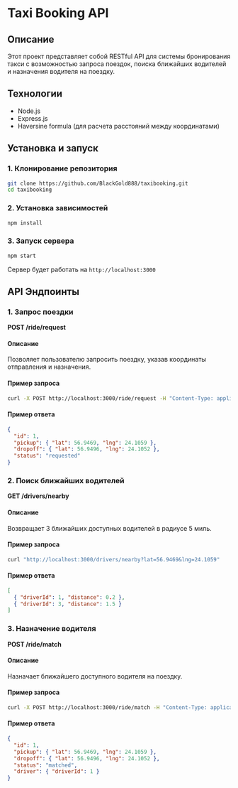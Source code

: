 # Taxi Booking API

## Описание
Этот проект представляет собой RESTful API для системы бронирования такси с возможностью запроса поездок, поиска ближайших водителей и назначения водителя на поездку.

## Технологии
- Node.js
- Express.js
- Haversine formula (для расчета расстояний между координатами)

## Установка и запуск
### 1. Клонирование репозитория
```sh
git clone https://github.com/BlackGold888/taxibooking.git
cd taxibooking
```

### 2. Установка зависимостей
```sh
npm install
```

### 3. Запуск сервера
```sh
npm start
```
Сервер будет работать на `http://localhost:3000`

## API Эндпоинты
### 1. Запрос поездки
**POST /ride/request**
#### Описание
Позволяет пользователю запросить поездку, указав координаты отправления и назначения.

#### Пример запроса
```sh
curl -X POST http://localhost:3000/ride/request -H "Content-Type: application/json" -d '{ "pickup": { "lat": 56.9469, "lng": 24.1059 }, "dropoff": { "lat": 56.9496, "lng": 24.1052 } }'
```

#### Пример ответа
```json
{
  "id": 1,
  "pickup": { "lat": 56.9469, "lng": 24.1059 },
  "dropoff": { "lat": 56.9496, "lng": 24.1052 },
  "status": "requested"
}
```

### 2. Поиск ближайших водителей
**GET /drivers/nearby**
#### Описание
Возвращает 3 ближайших доступных водителей в радиусе 5 миль.

#### Пример запроса
```sh
curl "http://localhost:3000/drivers/nearby?lat=56.9469&lng=24.1059"
```

#### Пример ответа
```json
[
  { "driverId": 1, "distance": 0.2 },
  { "driverId": 3, "distance": 1.5 }
]
```

### 3. Назначение водителя
**POST /ride/match**
#### Описание
Назначает ближайшего доступного водителя на поездку.

#### Пример запроса
```sh
curl -X POST http://localhost:3000/ride/match -H "Content-Type: application/json" -d '{ "rideId": 1 }'
```

#### Пример ответа
```json
{
  "id": 1,
  "pickup": { "lat": 56.9469, "lng": 24.1059 },
  "dropoff": { "lat": 56.9496, "lng": 24.1052 },
  "status": "matched",
  "driver": { "driverId": 1 }
}
```
